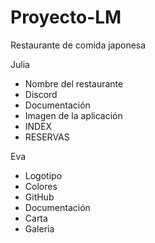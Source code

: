 # Proyecto-LM
Restaurante de comida japonesa

Julia
- Nombre del restaurante
- Discord
- Documentación
- Imagen de la aplicación
- INDEX
- RESERVAS

Eva
- Logotipo
- Colores
- GitHub
- Documentación
- Carta
- Galeria
